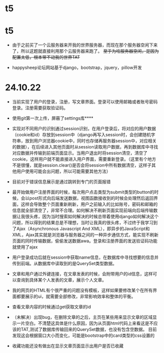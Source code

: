 # t5
# t5
* 由于之前买了一个云服务器来开我的世界服务器，而现在那个服务器空闲下来了，所以这题就直接利用那个云服务器来跑了。
  ~~至于为啥服务器空闲，是因为配置太低，根本带不动我的世界TAT~~
  
  
* happysheep论坛网站基于django，bootstrap，jquery，pillow开发

# 24.10.22
* 当前实现了用户的登录，注册，写文章界面。登录可以使用邮箱或者账号密码登录。注册需要获取验证码。
* 使用git第一次上传，屏蔽了settings库****

* 实现对不同用户的识别通过session识别，在用户登录后，将对应的用户数据（cookie和id）存放到session中（django再写入session时，会创建随机字符串，放到用户浏览器cookie中，同时也存储再服务器session中，对应相关的数据），在后续进入其他页面时从session读取用户数据，再到数据库中寻找对应数据并传输到前端页面显示。当用户退出时将session清空，清空了cookie，这样用户就不能直接进入用户界面，需要重新登录。（这里有个地方不是很懂，就是session.clear()是否会将session中所有数据清空，这样子其他用户使用可能会出问题，所以可能需要其他方法）
* 目前对于错误信息展示是通过跳转到专门的页面报错
* 最开始做用户注册界面的时候，每次用户点击类型为submit类型的button的时候，会以post形式向后端发送数据，视图函数接收到的时候会处理然后返回界面，这样会导致整个页面重新刷新，用户之前输入的比如账号，密码和邮箱的信息就全部清空了，非常不合理。如何解决不刷新页面实现前端向后端传输数据让我很头疼，因为当时搜索如何解决的时候总带着使用django如何解决这个问题，所以得到的结果总是不理想，当时让我真的很头疼，不过终于我学习到了Ajax（Asynchronous Javascript And XML），即异步的JavaScript和XML，Ajax其实就是浏览器与服务器之间的一种异步通信方式，能实现不刷新页面的同时传输数据，偷偷发送数据awa。登录和注册界面的发送验证码功能就使用了ajax
* 用户登录成功后就在session中获取name信息，在数据库中寻找想要的信息并传到前端。从数据库中读取到的是QuerySet类型数据。
* 文章和用户通过外键连接，在文章发表的时候，会附带用户的id信息，这样可以查询到具体某个人发表的文章，展示个人文章。
* 我的网页的HTML有个很严重的问题没有模板，这样如果要修改某个在所有界面都要展示的ui，就需要全部修改，非常影响效率和整体的平衡。
* 查看文章内容的时候通过get获取文章的id

* （未解决）出现bug，在删除文章的之后，主页在某些用来显示文章的区域显示一片空白。不清楚这具体是什么原因，因为从页面html代码上来看这是不应该的TAT,测试了数据库传输回来的QuerySet数据，也没有包含空数据。 目前发现这会根据窗口大小而变化，可能是bootstrap中的card类型的css设置的

* 收藏功能还没有做出在显示文章页面显示出用户是否已收藏